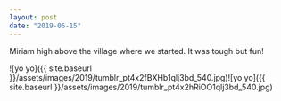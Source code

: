 ```yaml
---
layout: post
date: "2019-06-15"
---
```


Miriam high above the village where we started. It was tough but fun!

![yo yo]({{ site.baseurl }}/assets/images/2019/tumblr_pt4x2fBXHb1qlj3bd_540.jpg)![yo yo]({{ site.baseurl }}/assets/images/2019/tumblr_pt4x2hRiOO1qlj3bd_540.jpg)
